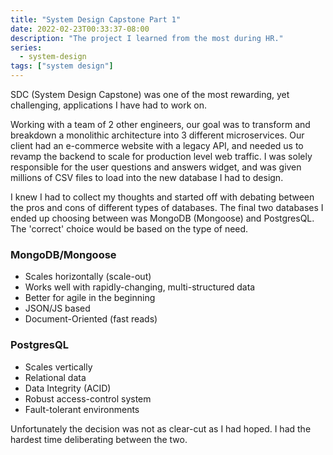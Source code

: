 ```yaml
---
title: "System Design Capstone Part 1"
date: 2022-02-23T00:33:37-08:00
description: "The project I learned from the most during HR."
series:
  - system-design
tags: ["system design"]
---
```


SDC (System Design Capstone) was one of the most rewarding, yet challenging, applications I have had to work on.

Working with a team of 2 other engineers, our goal was to transform and breakdown a monolithic architecture into 3 different microservices. Our client had an e-commerce website with a legacy API, and needed us to revamp the backend to scale for production level web traffic. I was solely responsible for the user questions and answers widget, and was given millions of CSV files to load into the new database I had to design.

I knew I had to collect my thoughts and started off with debating between the pros and cons of different types of databases. The final two databases I ended up choosing between was MongoDB (Mongoose) and PostgresQL. The 'correct' choice would be based on the type of need.

### MongoDB/Mongoose
* Scales horizontally (scale-out)
* Works well with rapidly-changing, multi-structured data
* Better for agile in the beginning
* JSON/JS based
* Document-Oriented (fast reads)


### PostgresQL
* Scales vertically
* Relational data
* Data Integrity (ACID)
* Robust access-control system
* Fault-tolerant environments

Unfortunately the decision was not as clear-cut as I had hoped. I had the hardest time deliberating between the two.


